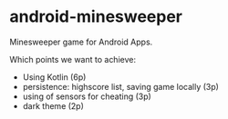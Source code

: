 # android-minesweeper

Minesweeper game for Android Apps.

Which points we want to achieve:
- Using Kotlin (6p)
- persistence: highscore list, saving game locally (3p)
- using of sensors for cheating (3p)
- dark theme (2p)
